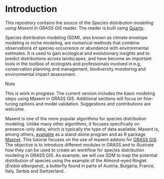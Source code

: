 # Introduction

This repository contains the source of the *Species distribution modelling using Maxent in GRASS GIS* reader. The reader is built using [Quarto](https://quarto.org/).

Species distribution modeling (SDM), also known as climate envelope modeling or niche modeling, are numerical methods that combine observations of species occurrence or abundance with environmental estimates. It is used to gain ecological and evolutionary insights and to predict distributions across landscapes, and have become an important tools in the toolbox of ecologists and professionals involved in e.g, conservation planning and management, biodiversity monitoring and environmental impact assessment.

> [!NOTE]  
> This is work in progress. The current version includes the basic modeling steps using Maxent in GRASS GIS. Additional sections will focus on fine-tuning options and model validation. Suggestions and contributions are welcome.

Maxent is one of the more popular algorithms for species distribution modeling. Unlike many other algorithms, it focuses specifically on presence-only data, which is typically the type of data available. Maxent is, among others, [available](https://biodiversityinformatics.amnh.org/open_source/maxent/) as a stand-alone program and as R package [Maxnet](https://github.com/mrmaxent/maxnet). This tutorial focuses on the use of maxent addons for [GRASS GIS](https://grass.osgeo.org/learn/overview/). The objective is to introduce different modules in GRASS and to illustrate how they can be used to create an workflow for species distribution modeling in GRASS GIS. As example, we will use SDM to map the potential distribution of species using the example of the Almond-eyed Ringlet (*Erebia albergana*), a butterfly found in parts of Austria, Bulgaria, France, Italy, Serbia and Switzerland. 
